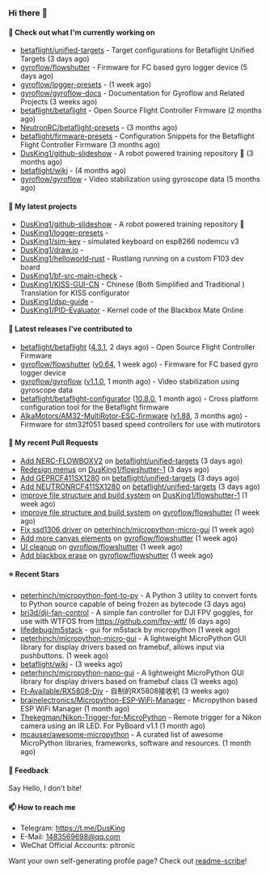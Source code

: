### Hi there 👋

#### 👷 Check out what I'm currently working on

- [betaflight/unified-targets](https://github.com/betaflight/unified-targets) - Target configurations for Betaflight Unified Targets (3 days ago)
- [gyroflow/flowshutter](https://github.com/gyroflow/flowshutter) - Firmware for FC based gyro logger device (5 days ago)
- [gyroflow/logger-presets](https://github.com/gyroflow/logger-presets) -  (1 week ago)
- [gyroflow/gyroflow-docs](https://github.com/gyroflow/gyroflow-docs) - Documentation for Gyroflow and Related Projects (3 weeks ago)
- [betaflight/betaflight](https://github.com/betaflight/betaflight) - Open Source Flight Controller Firmware (2 months ago)
- [NeutronRC/betaflight-presets](https://github.com/NeutronRC/betaflight-presets) -  (3 months ago)
- [betaflight/firmware-presets](https://github.com/betaflight/firmware-presets) - Configuration Snippets for the Betaflight Flight Controller Firmware (3 months ago)
- [DusKing1/github-slideshow](https://github.com/DusKing1/github-slideshow) - A robot powered training repository :robot: (3 months ago)
- [betaflight/wiki](https://github.com/betaflight/wiki) -  (4 months ago)
- [gyroflow/gyroflow](https://github.com/gyroflow/gyroflow) - Video stabilization using gyroscope data (5 months ago)

#### 🌱 My latest projects

- [DusKing1/github-slideshow](https://github.com/DusKing1/github-slideshow) - A robot powered training repository :robot:
- [DusKing1/logger-presets](https://github.com/DusKing1/logger-presets) - 
- [DusKing1/sim-key](https://github.com/DusKing1/sim-key) - simulated keyboard on esp8266 nodemcu v3
- [DusKing1/draw.io](https://github.com/DusKing1/draw.io) - 
- [DusKing1/helloworld-rust](https://github.com/DusKing1/helloworld-rust) - Rustlang running on a custom F103 dev board
- [DusKing1/bf-src-main-check](https://github.com/DusKing1/bf-src-main-check) - 
- [DusKing1/KISS-GUI-CN](https://github.com/DusKing1/KISS-GUI-CN) - Chinese (Both Simplified and Traditional ) Translation for KISS configurator
- [DusKing1/dsp-guide](https://github.com/DusKing1/dsp-guide) - 
- [DusKing1/PID-Evaluator](https://github.com/DusKing1/PID-Evaluator) - Kernel code of the Blackbox Mate Online

#### 🔭 Latest releases I've contributed to

- [betaflight/betaflight](https://github.com/betaflight/betaflight) ([4.3.1](https://github.com/betaflight/betaflight/releases/tag/4.3.1), 2 days ago) - Open Source Flight Controller Firmware
- [gyroflow/flowshutter](https://github.com/gyroflow/flowshutter) ([v0.64](https://github.com/gyroflow/flowshutter/releases/tag/v0.64), 1 week ago) - Firmware for FC based gyro logger device
- [gyroflow/gyroflow](https://github.com/gyroflow/gyroflow) ([v1.1.0](https://github.com/gyroflow/gyroflow/releases/tag/v1.1.0), 1 month ago) - Video stabilization using gyroscope data
- [betaflight/betaflight-configurator](https://github.com/betaflight/betaflight-configurator) ([10.8.0](https://github.com/betaflight/betaflight-configurator/releases/tag/10.8.0), 1 month ago) - Cross platform configuration tool for the Betaflight firmware
- [AlkaMotors/AM32-MultiRotor-ESC-firmware](https://github.com/AlkaMotors/AM32-MultiRotor-ESC-firmware) ([v1.88](https://github.com/AlkaMotors/AM32-MultiRotor-ESC-firmware/releases/tag/v1.88), 3 months ago) - Firmware for stm32f051 based speed controllers for use with mutirotors

#### 🔨 My recent Pull Requests

- [Add NERC-FLOWBOXV2](https://github.com/betaflight/unified-targets/pull/645) on [betaflight/unified-targets](https://github.com/betaflight/unified-targets) (3 days ago)
- [Redesign menus](https://github.com/DusKing1/flowshutter-1/pull/3) on [DusKing1/flowshutter-1](https://github.com/DusKing1/flowshutter-1) (3 days ago)
- [Add GEPRCF411SX1280](https://github.com/betaflight/unified-targets/pull/644) on [betaflight/unified-targets](https://github.com/betaflight/unified-targets) (3 days ago)
- [Add NEUTRONRCF411SX1280](https://github.com/betaflight/unified-targets/pull/643) on [betaflight/unified-targets](https://github.com/betaflight/unified-targets) (3 days ago)
- [improve file structure and build system](https://github.com/DusKing1/flowshutter-1/pull/1) on [DusKing1/flowshutter-1](https://github.com/DusKing1/flowshutter-1) (1 week ago)
- [improve file structure and build system](https://github.com/gyroflow/flowshutter/pull/146) on [gyroflow/flowshutter](https://github.com/gyroflow/flowshutter) (1 week ago)
- [Fix ssd1306 driver](https://github.com/peterhinch/micropython-micro-gui/pull/16) on [peterhinch/micropython-micro-gui](https://github.com/peterhinch/micropython-micro-gui) (1 week ago)
- [Add more canvas elements](https://github.com/gyroflow/flowshutter/pull/145) on [gyroflow/flowshutter](https://github.com/gyroflow/flowshutter) (1 week ago)
- [UI cleanup](https://github.com/gyroflow/flowshutter/pull/144) on [gyroflow/flowshutter](https://github.com/gyroflow/flowshutter) (1 week ago)
- [Add blackbox erase](https://github.com/gyroflow/flowshutter/pull/143) on [gyroflow/flowshutter](https://github.com/gyroflow/flowshutter) (1 week ago)

#### ⭐ Recent Stars

- [peterhinch/micropython-font-to-py](https://github.com/peterhinch/micropython-font-to-py) - A Python 3 utility to convert fonts to Python source capable of being frozen as bytecode (3 days ago)
- [bri3d/dji-fan-control](https://github.com/bri3d/dji-fan-control) - A simple fan controller for DJI FPV goggles, for use with WTFOS from https://github.com/fpv-wtf/ (6 days ago)
- [lifedebug/m5stack](https://github.com/lifedebug/m5stack) - gui for m5stack by micropython (1 week ago)
- [peterhinch/micropython-micro-gui](https://github.com/peterhinch/micropython-micro-gui) - A lightweight MicroPython GUI library for display drivers based on framebuf, allows input via pushbuttons. (1 week ago)
- [betaflight/wiki](https://github.com/betaflight/wiki) -  (3 weeks ago)
- [peterhinch/micropython-nano-gui](https://github.com/peterhinch/micropython-nano-gui) - A lightweight MicroPython GUI library for display drivers based on framebuf class (3 weeks ago)
- [Ft-Available/RX5808-Div](https://github.com/Ft-Available/RX5808-Div) - 自制的RX5808接收机 (3 weeks ago)
- [brainelectronics/Micropython-ESP-WiFi-Manager](https://github.com/brainelectronics/Micropython-ESP-WiFi-Manager) - Micropython based ESP WiFi Manager (1 month ago)
- [Thekegman/Nikon-Trigger-for-MicroPython](https://github.com/Thekegman/Nikon-Trigger-for-MicroPython) - Remote trigger for a Nikon camera using an IR LED. For PyBoard v1.1 (1 month ago)
- [mcauser/awesome-micropython](https://github.com/mcauser/awesome-micropython) - A curated list of awesome MicroPython libraries, frameworks, software and resources. (1 month ago)

#### 💬 Feedback

Say Hello, I don't bite!

#### 📫 How to reach me

- Telegram: https://t.me/DusKing
- E-Mail: 1483569698@qq.com
- WeChat Official Accounts: pitronic

Want your own self-generating profile page? Check out [readme-scribe](https://github.com/muesli/readme-scribe)!

